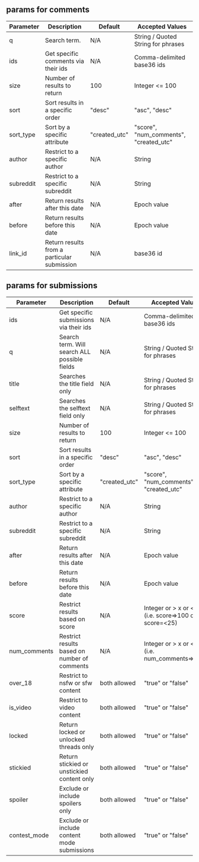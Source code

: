 ## params for comments

| Parameter | Description                                 | Default       | Accepted Values                        |
|-----------|---------------------------------------------|---------------|----------------------------------------|
| q         | Search term.                                | N/A           | String / Quoted String for phrases     |
| ids       | Get specific comments via their ids         | N/A           | Comma-delimited base36 ids             |
| size      | Number of results to return                 | 100           | Integer <= 100                         |
| sort      | Sort results in a specific order            | "desc"        | "asc", "desc"                          |
| sort_type | Sort by a specific attribute                | "created_utc" | "score", "num_comments", "created_utc" |
| author    | Restrict to a specific author               | N/A           | String                                 |
| subreddit | Restrict to a specific subreddit            | N/A           | String                                 |
| after     | Return results after this date              | N/A           | Epoch value                            |
| before    | Return results before this date             | N/A           | Epoch value                            |
| link_id   | Return results from a particular submission | N/A           | base36 id                              |

## params for submissions

| Parameter    | Description                                  | Default       | Accepted Values                                      |
|--------------|----------------------------------------------|---------------|------------------------------------------------------|
| ids          | Get specific submissions via their ids       | N/A           | Comma-delimited base36 ids                           |
| q            | Search term. Will search ALL possible fields | N/A           | String / Quoted String for phrases                   |
| title        | Searches the title field only                | N/A           | String / Quoted String for phrases                   |
| selftext     | Searches the selftext field only             | N/A           | String / Quoted String for phrases                   |
| size         | Number of results to return                  | 100           | Integer <= 100                                       |
| sort         | Sort results in a specific order             | "desc"        | "asc", "desc"                                        |
| sort_type    | Sort by a specific attribute                 | "created_utc" | "score", "num_comments", "created_utc"               |
| author       | Restrict to a specific author                | N/A           | String                                               |
| subreddit    | Restrict to a specific subreddit             | N/A           | String                                               |
| after        | Return results after this date               | N/A           | Epoch value                                          |
| before       | Return results before this date              | N/A           | Epoch value                                          |
| score        | Restrict results based on score              | N/A           | Integer or > x or < x (i.e. score=>100 or score=<25) |
| num_comments | Restrict results based on number of comments | N/A           | Integer or > x or < x (i.e. num_comments=>100)       |
| over_18      | Restrict to nsfw or sfw content              | both allowed  | "true" or "false"                                    |
| is_video     | Restrict to video content                    | both allowed  | "true" or "false"                                    |
| locked       | Return locked or unlocked threads only       | both allowed  | "true" or "false"                                    |
| stickied     | Return stickied or unstickied content only   | both allowed  | "true" or "false"                                    |
| spoiler      | Exclude or include spoilers only             | both allowed  | "true" or "false"                                    |
| contest_mode | Exclude or include content mode submissions  | both allowed  | "true" or "false"                                    |
